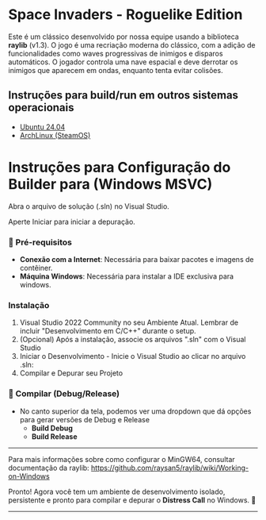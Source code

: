 # Space Invaders - Roguelike Edition

Este é um clássico desenvolvido por nossa equipe usando a biblioteca **raylib** (v1.3). O jogo é uma recriação moderna do clássico, com a adição de funcionalidades como waves progressivas de inimigos e disparos automáticos. O jogador controla uma nave espacial e deve derrotar os inimigos que aparecem em ondas, enquanto tenta evitar colisões.

## Instruções para build/run em outros sistemas operacionais

- [Ubuntu 24.04](Build-Tools/Ubuntu-24.04/README.md)
- [ArchLinux (SteamOS)](Build-Tools/Arch-SteamOS/README.md)

# Instruções para Configuração do Builder para (Windows MSVC)

Abra o arquivo de solução (.sln) no Visual Studio.

Aperte Iniciar para iniciar a depuração.

### 📌 Pré-requisitos

- **Conexão com a Internet**: Necessária para baixar pacotes e imagens de contêiner.
- **Máquina Windows**: Necessária para instalar a IDE exclusiva para windows.

### Instalação

1. Visual Studio 2022 Community no seu Ambiente Atual. Lembrar de incluir "Desenvolvimento em C/C++" durante o setup.
2. (Opcional) Após a instalação, associe os arquivos ".sln" com o Visual Studio
3. Iniciar o Desenvolvimento - Inicie o Visual Studio ao clicar no arquivo .sln:
4. Compilar e Depurar seu Projeto

### 🔧 Compilar (Debug/Release)

- No canto superior da tela, podemos ver uma dropdown que dá opções para gerar versões de Debug e Release
  - **Build Debug**
  - **Build Release**

---

Para mais informações sobre como configurar o MinGW64, consultar documentação da raylib: https://github.com/raysan5/raylib/wiki/Working-on-Windows

Pronto! Agora você tem um ambiente de desenvolvimento isolado, persistente e pronto para compilar e depurar o **Distress Call** no Windows. 🚀

---

